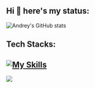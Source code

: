 
**Hi 👋 here's my status:**
---
![Andrey's GitHub stats](https://github-readme-stats.vercel.app/api?username=andrey0800770&theme=dark&hide_border=false&include_all_commits=true&count_private=true)

## Tech Stacks:
[![My Skills](https://skillicons.dev/icons?i=c,java,bash,html,css,javascript,git)]()
---
![](https://komarev.com/ghpvc/?username=andrey0800770&color=lightgrey)
